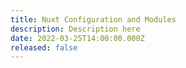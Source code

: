 ```yaml
---
title: Nuxt Configuration and Modules
description: Description here
date: 2022-03-25T14:00:00.000Z
released: false
---
```

